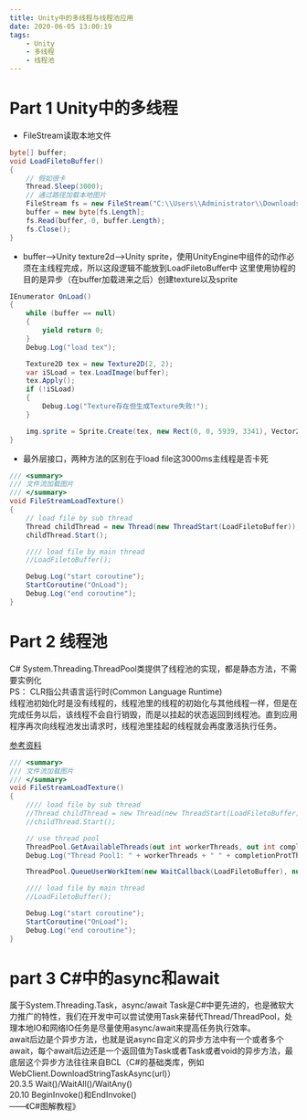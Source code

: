 ```yaml
---
title: Unity中的多线程与线程池应用
date: 2020-06-05 13:00:19
tags:
    - Unity
    - 多线程
    - 线程池
---
```


# Part 1 Unity中的多线程

* FileStream读取本地文件
``` C#
byte[] buffer;
void LoadFiletoBuffer()
{
    // 假如很卡
    Thread.Sleep(3000);
    // 通过路径加载本地图片
    FileStream fs = new FileStream("C:\\Users\\Administrator\\Downloads\\pic.jpg", FileMode.Open);
    buffer = new byte[fs.Length];
    fs.Read(buffer, 0, buffer.Length);
    fs.Close();
}
```

* buffer-->Unity texture2d-->Unity sprite，使用UnityEngine中组件的动作必须在主线程完成，所以这段逻辑不能放到LoadFiletoBuffer中
这里使用协程的目的是异步（在buffer加载进来之后）创建texture以及sprite
``` C#
IEnumerator OnLoad()
{
    while (buffer == null)
    {
        yield return 0;
    }
    Debug.Log("load tex");

    Texture2D tex = new Texture2D(2, 2);
    var iSLoad = tex.LoadImage(buffer);
    tex.Apply();
    if (!iSLoad)
    {
        Debug.Log("Texture存在但生成Texture失败!");
    }

    img.sprite = Sprite.Create(tex, new Rect(0, 0, 5939, 3341), Vector2.zero);
}
```

* 最外层接口，两种方法的区别在于load file这3000ms主线程是否卡死
``` C#
/// <summary>
/// 文件流加载图片
/// </summary>
void FileStreamLoadTexture()
{
    // load file by sub thread
    Thread childThread = new Thread(new ThreadStart(LoadFiletoBuffer));
    childThread.Start();

    //// load file by main thread
    //LoadFiletoBuffer();

    Debug.Log("start coroutine");
    StartCoroutine("OnLoad");
    Debug.Log("end coroutine");
}
```

# Part 2 线程池

C# System.Threading.ThreadPool类提供了线程池的实现，都是静态方法，不需要实例化  
PS： CLR指公共语言运行时(Common Language Runtime)  
线程池初始化时是没有线程的，线程池里的线程的初始化与其他线程一样，但是在完成任务以后，该线程不会自行销毁，而是以挂起的状态返回到线程池。直到应用程序再次向线程池发出请求时，线程池里挂起的线程就会再度激活执行任务。  

[参考资料](https://www.cnblogs.com/scmail81/archive/2018/08/19/9503266.html)

``` C#
/// <summary>
/// 文件流加载图片
/// </summary>
void FileStreamLoadTexture()
{
    //// load file by sub thread
    //Thread childThread = new Thread(new ThreadStart(LoadFiletoBuffer));
    //childThread.Start();

    // use thread pool
    ThreadPool.GetAvailableThreads(out int workerThreads, out int completionProtThreads); // 800 200；out/ref的区别：out不需要初始化
    Debug.Log("Thread Pool1: " + workerThreads + " " + completionProtThreads);

    ThreadPool.QueueUserWorkItem(new WaitCallback(LoadFiletoBuffer), null);

    //// load file by main thread
    //LoadFiletoBuffer();

    Debug.Log("start coroutine");
    StartCoroutine("OnLoad");
    Debug.Log("end coroutine");
}
```

# part 3 C#中的async和await

属于System.Threading.Task，async/await Task是C#中更先进的，也是微软大力推广的特性，我们在开发中可以尝试使用Task来替代Thread/ThreadPool，处理本地IO和网络IO任务是尽量使用async/await来提高任务执行效率。  
await后边是个异步方法，也就是说async自定义的异步方法中有一个或者多个await，每个await后边还是一个返回值为Task<T>或者Task或者void的异步方法，最底层这个异步方法往往来自BCL（C#的基础类库，例如WebClient.DownloadStringTaskAsync(url)）  
20.3.5 Wait()/WaitAll()/WaitAny()  
20.10 BeginInvoke()和EndInvoke()  
——《C#图解教程》